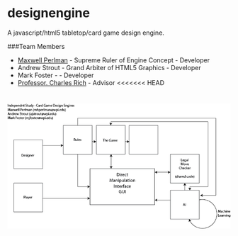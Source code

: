 designengine
============

A javascript/html5 tabletop/card game design engine.

###Team Members
* [Maxwell Perlman](http://github.com/MaxwellP) - Supreme Ruler of Engine Concept - Developer
* Andrew Strout - Grand Arbiter of HTML5 Graphics - Developer
* Mark Foster - - Developer
* [Professor. Charles Rich](https://github.com/charlesrich) - Advisor
<<<<<<< HEAD

![Alt text](https://raw.githubusercontent.com/MaxwellP/designengine/master/structure.png "Structure")
=======